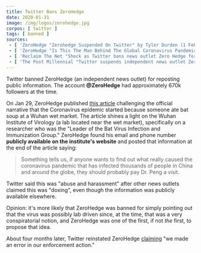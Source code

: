 ```yaml
---
title: Twitter Bans ZeroHedge
date: 2020-01-31
image: /img/logos/zerohedge.jpg
corpos: [ twitter ]
tags: [ banned ]
sources:
 - [ 'ZeroHedge "Zerohedge Suspended On Twitter" by Tyler Durden (1 Feb 2020)', 'www.zerohedge.com/political/zerohedge-suspended-twitter' ]
 - [ 'ZeroHedge "Is This The Man Behind The Global Coronavirus Pandemic?" by Tyler Durden (29 Jan 2020)', 'www.zerohedge.com/health/man-behind-global-coronavirus-pandemic' ]
 - [ 'Reclaim The Net "Shock as Twitter bans news outlet Zero Hedge for "abuse and harassment"" by Tom Parker (31 Jan 2020)', 'reclaimthenet.org/zero-hedge-twitter-suspended/' ]
 - [ 'The Post Millennial "Twitter suspends independent news outlet Zero Hedge" by Ian Miles Cheong (31 Jan 2020)', 'thepostmillennial.com/breaking-twitter-suspends-independent-news-outlet-zero-hedge' ]
---
```


Twitter banned ZeroHedge (an independent news outlet) for reposting public
information. The account **@ZeroHedge** had approximately 670k followers at
the time.

On Jan 29, ZeroHedge published [this
article](https://www.zerohedge.com/health/man-behind-global-coronavirus-pandemic)
challenging the official narrative that the Coronavirus epidemic started
because someone ate bat soup at a Wuhan wet market.  The article shines a light
on the Wuhan Institute of Virology (a lab located near the wet market),
specifically on a researcher who was the "Leader of the Bat Virus Infection and
Immunization Group." ZeroHedge found his email and phone number **publicly
available on the institute's website** and posted that information at the end
of the article saying:
> Something tells us, if anyone wants to find out what really caused the
> coronavirus pandemic that has infected thousands of people in China and
> around the globe, they should probably pay Dr. Peng a visit.

Twitter said this was "abuse and harassment" after other news outlets claimed
this was "doxing", even though the information was publicly available
elsewhere.

Opinion: it's more likely that ZeroHedge was banned for simply pointing out
that the virus was possibly lab driven since, at the time, that was a very
conspiratorial notion, and ZeroHedge was one of the first, if not _the_ first,
to propose that idea.

About four months later, Twitter reinstated ZeroHedge
[claiming](https://archive.vn/NnZnw#selection-1113.0-1115.1) "we made an
error in our enforcement action."
